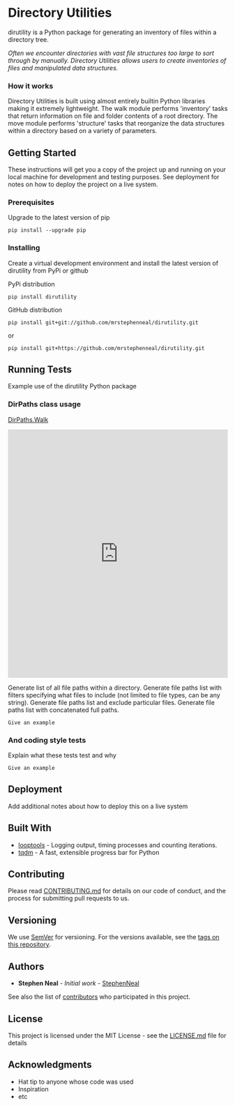 # Directory Utilities

dirutility is a Python package for generating an inventory of files within a directory tree.

_Often we encounter directories with vast file structures too large to sort through by manually.  Directory Utilities
allows users to create inventories of files and manipulated data structures._


### How it works

Directory Utilities is built using almost entirely builtin Python libraries making it extremely lightweight. The walk
module performs 'inventory' tasks that return information on file and folder contents of a root directory.  The move
module performs 'structure' tasks that reorganize the data structures within a directory based on a variety of
parameters.

## Getting Started

These instructions will get you a copy of the project up and running on your local machine for development and testing purposes. See deployment for notes on how to deploy the project on a live system.

### Prerequisites

Upgrade to the latest version of pip

```
pip install --upgrade pip
```

### Installing

Create a virtual development environment and install the latest version of dirutility from PyPi or github

PyPi distribution

```
pip install dirutility
```

GitHub distribution

```
pip install git+git://github.com/mrstephenneal/dirutility.git
```
or
```
pip install git+https://github.com/mrstephenneal/dirutility.git
```

## Running Tests

Example use of the dirutility Python package

### DirPaths class usage

[DirPaths.Walk](https://i.imgur.com/NfmBYp6.gifv)

<iframe class="imgur-embed" width="100%" height="570" frameborder="0" src="https://i.imgur.com/NfmBYp6.gifv#embed"></iframe>

Generate list of all file paths within a directory.
Generate file paths list with filters specifying what files to include (not limited to file types, can be any string).
Generate file paths list and exclude particular files.
Generate file paths list with concatenated full paths.

```
Give an example
```

### And coding style tests

Explain what these tests test and why

```
Give an example
```

## Deployment

Add additional notes about how to deploy this on a live system

## Built With

* [looptools](https://github.com/mrstephenneal/looptools) - Logging output, timing processes and counting iterations.
* [tqdm](https://github.com/tqdm/tqdm) - A fast, extensible progress bar for Python

## Contributing

Please read [CONTRIBUTING.md](https://gist.github.com/PurpleBooth/b24679402957c63ec426) for details on our code of conduct, and the process for submitting pull requests to us.

## Versioning

We use [SemVer](http://semver.org/) for versioning. For the versions available, see the [tags on this repository](https://github.com/your/project/tags). 

## Authors

* **Stephen Neal** - *Initial work* - [StephenNeal](https://github.com/mrstephenneal)

See also the list of [contributors](https://github.com/dirutility/contributors) who participated in this project.

## License

This project is licensed under the MIT License - see the [LICENSE.md](LICENSE.md) file for details

## Acknowledgments

* Hat tip to anyone whose code was used
* Inspiration
* etc